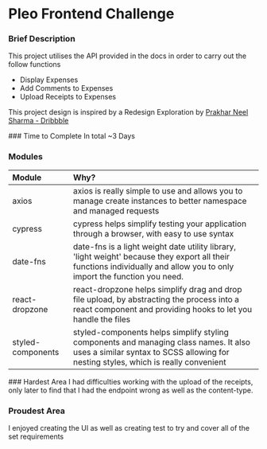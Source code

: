 # Pleo Frontend Challenge

### Brief Description

This project utilises the API provided in the docs in order to carry out the follow functions

- Display Expenses
- Add Comments to Expenses
- Upload Receipts to Expenses

This project design is inspired by a Redesign Exploration by [Prakhar Neel Sharma - Dribbble](https://dribbble.com/shots/3248620-Pleo-Expense-page-Redesign-exploration)

### Time to Complete
In total ~3 Days

### Modules

| Module           | Why?                                                                                                                                                                        |
| :---------------- | :-------------------------------------------------------------------------------------------------------------------------------------------------------------------------- |
| axios             | axios is really simple to use and allows you to manage create instances to better namespace and managed requests                                                            |
| cypress           | cypress helps simplify testing your application through a browser, with easy to use syntax                                                                                  |
| date-fns          | date-fns is a light weight date utility library, 'light weight' because they export all their functions individually and allow you to only import the function you need.    |
| react-dropzone    | react-dropzone helps simplify drag and drop file upload, by abstracting the process into a react component and providing hooks to let you handle the files                  |
| styled-components | styled-components helps simplify styling components and managing class names. It also uses a similar syntax to SCSS allowing for nesting styles, which is really convenient |


### Hardest Area
I had difficulties working with the upload of the receipts, only later to find that I had the endpoint wrong as well as the content-type.

### Proudest Area

I enjoyed creating the UI as well as creating test to try and cover all of the set requirements
